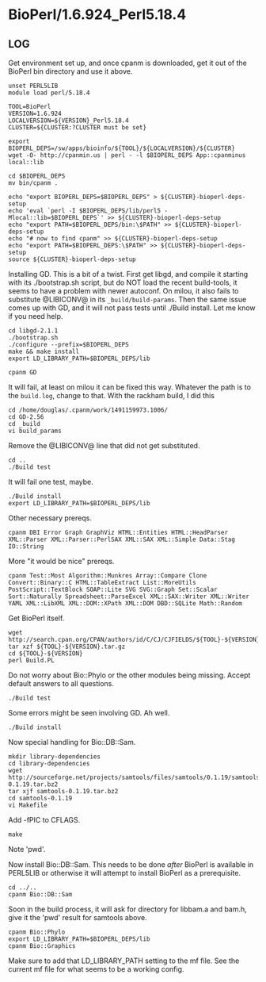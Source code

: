 BioPerl/1.6.924_Perl5.18.4
==========================


LOG
---

Get environment set up, and once cpanm is downloaded, get it out of the BioPerl bin directory and use it above.

    unset PERL5LIB
    module load perl/5.18.4

    TOOL=BioPerl
    VERSION=1.6.924
    LOCALVERSION=${VERSION}_Perl5.18.4
    CLUSTER=${CLUSTER:?CLUSTER must be set}

    export BIOPERL_DEPS=/sw/apps/bioinfo/${TOOL}/${LOCALVERSION}/${CLUSTER}
    wget -O- http://cpanmin.us | perl - -l $BIOPERL_DEPS App::cpanminus local::lib

    cd $BIOPERL_DEPS
    mv bin/cpanm .

    echo "export BIOPERL_DEPS=$BIOPERL_DEPS" > ${CLUSTER}-bioperl-deps-setup
    echo 'eval `perl -I $BIOPERL_DEPS/lib/perl5 -Mlocal::lib=$BIOPERL_DEPS`' >> ${CLUSTER}-bioperl-deps-setup
    echo "export PATH=$BIOPERL_DEPS/bin:\$PATH" >> ${CLUSTER}-bioperl-deps-setup
    echo "# now to find cpanm" >> ${CLUSTER}-bioperl-deps-setup
    echo "export PATH=$BIOPERL_DEPS:\$PATH" >> ${CLUSTER}-bioperl-deps-setup
    source ${CLUSTER}-bioperl-deps-setup

Installing GD.  This is a bit of a twist.  First get libgd, and compile it
starting with its ./bootstrap.sh script, but do NOT load the recent
build-tools, it seems to have a problem with newer autoconf.  On milou, it also
fails to substitute @LIBICONV@ in its `_build/build-params`.  Then the same issue
comes up with GD, and it will not pass tests until ./Build install.  Let me
know if you need help.

    cd libgd-2.1.1
    ./bootstrap.sh
    ./configure --prefix=$BIOPERL_DEPS
    make && make install
    export LD_LIBRARY_PATH=$BIOPERL_DEPS/lib

    cpanm GD

It will fail, at least on milou it can be fixed this way.  Whatever the path is to the `build.log`, change to that.  With the rackham build, I did this

    cd /home/douglas/.cpanm/work/1491159973.1006/
    cd GD-2.56
    cd _build
    vi build_params

Remove the @LIBICONV@ line that did not get substituted.

    cd ..
    ./Build test

It will fail one test, maybe.

    ./Build install
    export LD_LIBRARY_PATH=$BIOPERL_DEPS/lib

Other necessary prereqs.

    cpanm DBI Error Graph GraphViz HTML::Entities HTML::HeadParser XML::Parser XML::Parser::PerlSAX XML::SAX XML::Simple Data::Stag IO::String

More "it would be nice" prereqs.

    cpanm Test::Most Algorithm::Munkres Array::Compare Clone Convert::Binary::C HTML::TableExtract List::MoreUtils PostScript::TextBlock SOAP::Lite SVG SVG::Graph Set::Scalar Sort::Naturally Spreadsheet::ParseExcel XML::SAX::Writer XML::Writer YAML XML::LibXML XML::DOM::XPath XML::DOM DBD::SQLite Math::Random


Get BioPerl itself.

    wget http://search.cpan.org/CPAN/authors/id/C/CJ/CJFIELDS/${TOOL}-${VERSION}.tar.gz
    tar xzf ${TOOL}-${VERSION}.tar.gz
    cd ${TOOL}-${VERSION}
    perl Build.PL

Do not worry about Bio::Phylo or the other modules being missing.  Accept default answers to all questions.

    ./Build test

Some errors might be seen involving GD.  Ah well.

    ./Build install

Now special handling for Bio::DB::Sam.

    mkdir library-dependencies
    cd library-dependencies
    wget http://sourceforge.net/projects/samtools/files/samtools/0.1.19/samtools-0.1.19.tar.bz2
    tar xjf samtools-0.1.19.tar.bz2
    cd samtools-0.1.19
    vi Makefile

Add -fPIC to CFLAGS.

    make

Note 'pwd'.

Now install Bio::DB::Sam.  This needs to be done *after* BioPerl is available
in PERL5LIB or otherwise it will attempt to install BioPerl as a prerequisite.

    cd ../..
    cpanm Bio::DB::Sam

Soon in the build process, it will ask for directory for libbam.a and bam.h,
give it the 'pwd' result for samtools above.

    cpanm Bio::Phylo
    export LD_LIBRARY_PATH=$BIOPERL_DEPS/lib
    cpanm Bio::Graphics

Make sure to add that LD_LIBRARY_PATH setting to the mf file.  See the current
mf file for what seems to be a working config.


